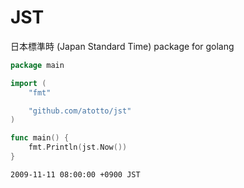 # JST 

日本標準時 (Japan Standard Time) package for golang


```go
package main

import (
	"fmt"

	"github.com/atotto/jst"
)

func main() {
	fmt.Println(jst.Now())
}
```

`2009-11-11 08:00:00 +0900 JST`
